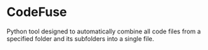# CodeFuse
Python tool designed to automatically combine all code files from a specified folder and its subfolders into a single file.
